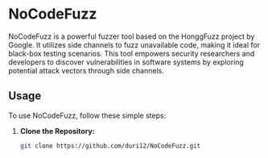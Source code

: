 # NoCodeFuzz

NoCodeFuzz is a powerful fuzzer tool based on the HonggFuzz project by Google. It utilizes side channels to fuzz unavailable code, making it ideal for black-box testing scenarios. This tool empowers security researchers and developers to discover vulnerabilities in software systems by exploring potential attack vectors through side channels.

## Usage

To use NoCodeFuzz, follow these simple steps:

1. **Clone the Repository:**
   ```bash
   git clone https://github.com/duri12/NoCodeFuzz.git